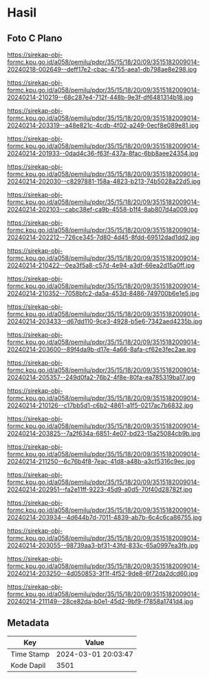 # Hasil

## Foto C Plano

https://sirekap-obj-formc.kpu.go.id/a058/pemilu/pdpr/35/15/18/20/09/3515182009014-20240218-002649--deff17e2-cbac-4755-aea1-db798ae8e298.jpg

https://sirekap-obj-formc.kpu.go.id/a058/pemilu/pdpr/35/15/18/20/09/3515182009014-20240214-210219--68c287e4-712f-448b-9e3f-df6481314b18.jpg

https://sirekap-obj-formc.kpu.go.id/a058/pemilu/pdpr/35/15/18/20/09/3515182009014-20240214-203319--a48e821c-4cdb-4f02-a249-0ecf8e089e81.jpg

https://sirekap-obj-formc.kpu.go.id/a058/pemilu/pdpr/35/15/18/20/09/3515182009014-20240214-201933--0dad4c36-f63f-437a-8fac-6bb8aee24354.jpg

https://sirekap-obj-formc.kpu.go.id/a058/pemilu/pdpr/35/15/18/20/09/3515182009014-20240214-202030--c8297881-158a-4823-b213-74b5028a22d5.jpg

https://sirekap-obj-formc.kpu.go.id/a058/pemilu/pdpr/35/15/18/20/09/3515182009014-20240214-202103--cabc38ef-ca9b-4558-b1f4-8ab807d4a009.jpg

https://sirekap-obj-formc.kpu.go.id/a058/pemilu/pdpr/35/15/18/20/09/3515182009014-20240214-202212--726ce345-7d80-4d45-8fdd-69512dad1dd2.jpg

https://sirekap-obj-formc.kpu.go.id/a058/pemilu/pdpr/35/15/18/20/09/3515182009014-20240214-210422--0ea3f5a8-c57d-4e94-a3df-66ea2d15a0ff.jpg

https://sirekap-obj-formc.kpu.go.id/a058/pemilu/pdpr/35/15/18/20/09/3515182009014-20240214-210352--7058bfc2-da5a-453d-8486-749700b6e1e5.jpg

https://sirekap-obj-formc.kpu.go.id/a058/pemilu/pdpr/35/15/18/20/09/3515182009014-20240214-203433--d67dd110-9ce3-4928-b5e6-7342aed4235b.jpg

https://sirekap-obj-formc.kpu.go.id/a058/pemilu/pdpr/35/15/18/20/09/3515182009014-20240214-203600--89f4da9b-d17e-4a66-8afa-cf62e3fec2ae.jpg

https://sirekap-obj-formc.kpu.go.id/a058/pemilu/pdpr/35/15/18/20/09/3515182009014-20240214-205357--249d0fa2-76b2-4f8e-80fa-ea785319ba17.jpg

https://sirekap-obj-formc.kpu.go.id/a058/pemilu/pdpr/35/15/18/20/09/3515182009014-20240214-210126--c17bb5d1-c6b2-4861-a1f5-0217ac7b6832.jpg

https://sirekap-obj-formc.kpu.go.id/a058/pemilu/pdpr/35/15/18/20/09/3515182009014-20240214-203825--7a2f634a-6851-4e07-bd23-15a25084cb9b.jpg

https://sirekap-obj-formc.kpu.go.id/a058/pemilu/pdpr/35/15/18/20/09/3515182009014-20240214-211250--6c76b4f8-7eac-41d8-a48b-a3cf5316c9ec.jpg

https://sirekap-obj-formc.kpu.go.id/a058/pemilu/pdpr/35/15/18/20/09/3515182009014-20240214-202951--fa2e11ff-9223-45d9-a0d5-70f40d28782f.jpg

https://sirekap-obj-formc.kpu.go.id/a058/pemilu/pdpr/35/15/18/20/09/3515182009014-20240214-203934--4d644b7d-7011-4839-ab7b-6c4c6ca86755.jpg

https://sirekap-obj-formc.kpu.go.id/a058/pemilu/pdpr/35/15/18/20/09/3515182009014-20240214-203055--98739aa3-bf31-43fd-833c-65a0997ea3fb.jpg

https://sirekap-obj-formc.kpu.go.id/a058/pemilu/pdpr/35/15/18/20/09/3515182009014-20240214-203250--4d050853-3f1f-4f52-9de8-6f72da2dcd60.jpg

https://sirekap-obj-formc.kpu.go.id/a058/pemilu/pdpr/35/15/18/20/09/3515182009014-20240214-211149--28ce82da-b0e1-45d2-9bf9-f7858a1741d4.jpg


## Metadata

| Key        | Value               |
| ---------- | ------------------- |
| Time Stamp | 2024-03-01 20:03:47 |
| Kode Dapil | 3501                |



